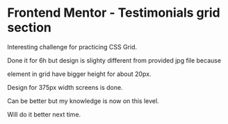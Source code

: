 # Frontend Mentor - Testimonials grid section

Interesting challenge for practicing CSS Grid.

Done it for 6h but design is slighty different from provided
jpg file because <div> element in grid have bigger
height for about 20px.

Design for 375px width screens is done.

Can be better but my knowledge is now on this level.

Will do it better next time.
